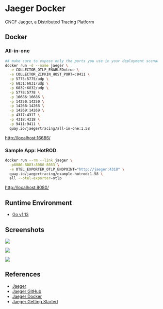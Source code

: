 # Jaeger Docker

CNCF Jaeger, a Distributed Tracing Platform

## Docker
### All-in-one
```sh
## make sure to expose only the ports you use in your deployment scenario!
docker run -d --name jaeger \
  -e COLLECTOR_OTLP_ENABLED=true \
  -e COLLECTOR_ZIPKIN_HOST_PORT=:9411 \
  -p 5775:5775/udp \
  -p 6831:6831/udp \
  -p 6832:6832/udp \
  -p 5778:5778 \
  -p 16686:16686 \
  -p 14250:14250 \
  -p 14268:14268 \
  -p 14269:14269 \
  -p 4317:4317 \
  -p 4318:4318 \
  -p 9411:9411 \
  quay.io/jaegertracing/all-in-one:1.58
```
[http://localhost:16686/](http://localhost:16686/)

### Sample App: HotROD
```sh
docker run --rm --link jaeger \
  -p8080-8083:8080-8083 \
  -e OTEL_EXPORTER_OTLP_ENDPOINT="http://jaeger:4318" \
  quay.io/jaegertracing/example-hotrod:1.58 \
  all --otel-exporter=otlp
```
[http://localhost:8080/](http://localhost:8080/)

## Runtime Environment
- [Go v1.13](https://github.com/golang/go)

## Screenshots
![](https://www.jaegertracing.io/img/traces-ss.png)

![](https://www.jaegertracing.io/img/trace-detail-ss.png)

![](https://www.jaegertracing.io/img/frontend-ui/spm.png)

## References
- [Jaeger](https://www.jaegertracing.io/)
- [Jaeger GitHub](https://github.com/jaegertracing/jaeger)
- [Jaeger Docker](https://www.jaegertracing.io/docs/1.58/deployment/)
- [Jaeger Getting Started](https://www.jaegertracing.io/docs/1.58/getting-started/)